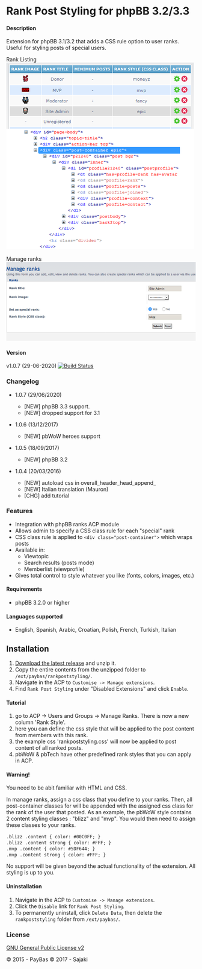 Rank Post Styling for phpBB 3.2/3.3
=======================================

#### Description
Extension for phpBB 3.1/3.2 that adds a CSS rule option to user ranks. 
Useful for styling posts of special users.

Rank Listing 
![Screenshot](screenshot.png)

Manage ranks
![Screenshot](ranks.png)

#### Version
v1.0.7 (29-06-2020)
[![Build Status](https://api.travis-ci.org/Sajaki/rankpoststyling.svg)](https://travis-ci.org/Sajaki/rankpoststyling)

### Changelog 
- 1.0.7 (29/06/2020)
  - [NEW] phpBB 3.3 support. 
  - [NEW] dropped support for 3.1
  
- 1.0.6 (13/12/2017)
  - [NEW] pbWoW heroes support

- 1.0.5 (18/09/2017)
  - [NEW] phpBB 3.2

- 1.0.4 (20/03/2016)
  - [NEW] autoload css in overall_header_head_append_
  - [NEW] Italian translation (Mauron)     
  - [CHG] add tutorial

### Features
- Integration with phpBB ranks ACP module
- Allows admin to specify a CSS class rule for each "special" rank
- CSS class rule is applied to `<div class="post-container">` which wraps posts
- Available in:
  - Viewtopic
  - Search results (posts mode)
  - Memberlist (viewprofile)
- Gives total control to style whatever you like (fonts, colors, images, etc.)  

#### Requirements
- phpBB 3.2.0 or higher

#### Languages supported
- English, Spanish, Arabic, Croatian, Polish, French, Turkish, Italian

## Installation
1. [Download the latest release](http://www.avathar.be/forum/app.php/dl_ext/?cat=2) and unzip it.
2. Copy the entire contents from the unzipped folder to `/ext/paybas/rankpoststyling/`.
3. Navigate in the ACP to `Customise -> Manage extensions`.
4. Find `Rank Post Styling` under "Disabled Extensions" and click `Enable`.

#### Tutorial
1. go to ACP -> Users and Groups -> Manage Ranks. There is now a new column 'Rank Style'. 
2. here you can define the css style that will be applied to the post content from members with this rank.
3. the example css 'rankpoststyling.css' will now be applied to post content of all ranked posts. 
4. pbWoW & pbTech have other predefined rank styles that you can apply in ACP. 

#### Warning!
You need to be abit familiar with HTML and CSS. 

In manage ranks, assign a css class that you define to your ranks. 
Then, all post-container classes for will be appended with the assigned css class for the rank of the user that posted. 
As an example, the pbWoW style contains 2 content styling classes : "blizz" and "mvp". 
You would then need to assign these classes to your ranks. 
 ```
 .blizz .content { color: #00C0FF; }
 .blizz .content strong { color: #FFF; }
 .mvp .content { color: #5DF644; }
 .mvp .content strong { color: #FFF; }
```
No support will be given beyond the actual functionality of the extension. All styling is up to you.

#### Uninstallation
1. Navigate in the ACP to `Customise -> Manage extensions`.
2. Click the `Disable` link for `Rank Post Styling`.
3. To permanently uninstall, click `Delete Data`, then delete the `rankpoststyling` folder from `/ext/paybas/`.

### License
[GNU General Public License v2](http://opensource.org/licenses/GPL-2.0)

© 2015 - PayBas
© 2017 - Sajaki
